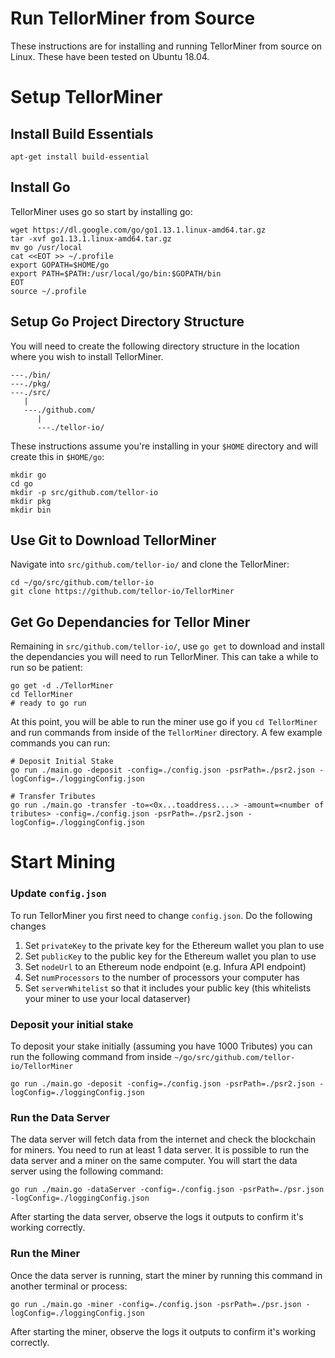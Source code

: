 # Run TellorMiner from Source
These instructions are for installing and running TellorMiner from source on Linux. These have been tested on Ubuntu 18.04.

# Setup TellorMiner
## Install Build Essentials
```
apt-get install build-essential
```
## Install Go
TellorMiner uses go so start by installing go:
```
wget https://dl.google.com/go/go1.13.1.linux-amd64.tar.gz
tar -xvf go1.13.1.linux-amd64.tar.gz
mv go /usr/local
cat <<EOT >> ~/.profile
export GOPATH=$HOME/go
export PATH=$PATH:/usr/local/go/bin:$GOPATH/bin
EOT
source ~/.profile
```

## Setup Go Project Directory Structure
You will need to create the following directory structure in the location where you wish to install TellorMiner. 
```
---./bin/ 
---./pkg/ 
---./src/ 
   | 
   ---./github.com/ 
      | 
      ---./tellor-io/ 
```
These instructions assume you're installing in your `$HOME` directory and will create this in `$HOME/go`:
```
mkdir go
cd go
mkdir -p src/github.com/tellor-io
mkdir pkg
mkdir bin
```

## Use Git to Download TellorMiner
Navigate into `src/github.com/tellor-io/` and clone the TellorMiner:
```
cd ~/go/src/github.com/tellor-io
git clone https://github.com/tellor-io/TellorMiner
```

## Get Go Dependancies for Tellor Miner
Remaining in `src/github.com/tellor-io/`, use `go get` to download and install the dependancies you will need to run TellorMiner. This can take a while to run so be patient:
```
go get -d ./TellorMiner
cd TellorMiner
# ready to go run
```
At this point, you will be able to run the miner use go if you `cd TellorMiner` and run commands from inside of the `TellorMiner` directory. A few example commands you can run:
```
# Deposit Initial Stake
go run ./main.go -deposit -config=./config.json -psrPath=./psr2.json -logConfig=./loggingConfig.json 

# Transfer Tributes
go run ./main.go -transfer -to=<0x...toaddress....> -amount=<number of tributes> -config=./config.json -psrPath=./psr2.json -logConfig=./loggingConfig.json
```

# Start Mining
### Update `config.json`
To run TellorMiner you first need to change `config.json`. Do the following changes
1. Set `privateKey` to the private key for the Ethereum wallet you plan to use
2. Set `publicKey` to the public key for the Ethereum wallet you plan to use
3. Set `nodeUrl` to an Ethereum node endpoint (e.g. Infura API endpoint)
4. Set `numProcessors` to the number of processors your computer has
5. Set `serverWhitelist` so that it includes your public key (this whitelists your miner to use your local dataserver)

### Deposit your initial stake
To deposit your stake initially (assuming you have 1000 Tributes) you can run the following command from inside `~/go/src/github.com/tellor-io/TellorMiner`
```
go run ./main.go -deposit -config=./config.json -psrPath=./psr2.json -logConfig=./loggingConfig.json 
```

### Run the Data Server
The data server will fetch data from the internet and check the blockchain for miners. You need to run at least 1 data server. It is possible to run the data server and a miner on the same computer. You will start the data server using the following command:
```
go run ./main.go -dataServer -config=./config.json -psrPath=./psr.json -logConfig=./loggingConfig.json
```
After starting the data server, observe the logs it outputs to confirm it's working correctly.

### Run the Miner
Once the data server is running, start the miner by running this command in another terminal or process:
```
go run ./main.go -miner -config=./config.json -psrPath=./psr.json -logConfig=./loggingConfig.json
```
After starting the miner, observe the logs it outputs to confirm it's working correctly.




